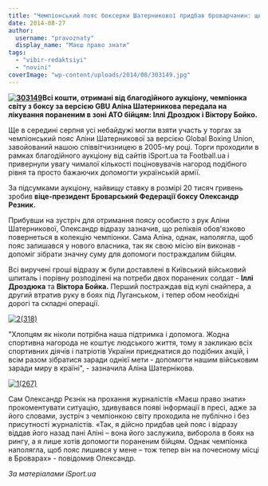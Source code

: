 ```yaml
---
title: "Чемпіонський пояс боксерки Шатерникової придбав броварчанин: ще 20 тисяч підуть на допомогу солдатам"
date: 2014-08-27
author: 
  username: "pravoznaty"
  display_name: "Маєш право знати"
tags: 
  - "vibir-redaktsiyi"
  - "novini"
coverImage: "wp-content/uploads/2014/08/303149.jpg"
---
```


**[![303149](https://mpz.brovary.org/wp-content/uploads/2014/08/3031491.jpg)](https://mpz.brovary.org/wp-content/uploads/2014/08/3031491.jpg)Всі кошти, отримані від благодійного аукціону, чемпіонка світу з боксу за версією GBU Аліна Шатерникова передала на лікування пораненим в зоні АТО бійцям: Іллі Дроздюк і Віктору Бойко.**

Ще в середині серпня усі небайдужі могли взяти участь у торгах за чемпіонський пояс Аліни Шатерникової за версією Global Boxing Union, завойований нашою співвітчизницею в 2005-му році. Торги проходили в рамках благодійного аукціону від сайтів iSport.ua та Football.ua і привернули увагу чималої кількості поціновувачів нагород подібного рівня та просто бажаючих допомогти українській армії.

За підсумками аукціону, найвищу ставку в розмірі 20 тисяч гривень зробив **віце-президент Броварський Федерації боксу Олександр Резник.**

Прибувши на зустріч для отримання поясу особисто з рук Аліни Шатерникової, Олександр відразу зазначив, що реліквія обов'язково повернеться в колекцію чемпіонки. Сама Аліна, однак, наполягла, щоб пояс залишався у нового власника, так як свою місію він виконав - допоміг зібрати значну суму для допомоги постраждалим бійцям.

Всі виручені гроші відразу ж були доставлені в Київський військовий шпиталь і порівну розподілені на потреби двох поранених солдат - **Іллі Дроздюка** та **Віктора Бойка.** Перший постраждав від кулі снайпера, а другий втратив руку в боях під Луганськом, і тепер обом необхідні дорогі та складні операції.

[![2(318)](https://mpz.brovary.org/wp-content/uploads/2014/08/2318.jpg)](https://mpz.brovary.org/wp-content/uploads/2014/08/2318.jpg)

"Хлопцям як ніколи потрібна наша підтримка і допомога. Жодна спортивна нагорода не коштує людського життя, тому я закликаю всіх спортивних діячів і патріотів України приєднатися до подібних акцій, і всім разом зібратися заради однієї мети - допомогти нашим військовим заради миру в країні", - зазначила Аліна Шатернікова.

[![1(267)](https://mpz.brovary.org/wp-content/uploads/2014/08/1267.jpg)](https://mpz.brovary.org/wp-content/uploads/2014/08/1267.jpg)

Сам Олександр Рєзнік на прохання журналістів «Маєш право знати» прокоментувати ситуацію, здивувався появі інформації в пресі, адже за його словами, зустріч з чемпіонкою світу проходила не публічно і без присутності журналістів. «Так, я дійсно придбав цей пояс і відразу віддав його назад пані Аліні – вона його заслужила, виборола в боях на рингу, а я лише хотів допомогти пораненим бійцям. Однак чемпіонка наполягла, щоб пояс лишився у мене – тож тепер він на почесному місці в Броварах» - повідомив Олександр.

_За матеріалами iSport.ua_
